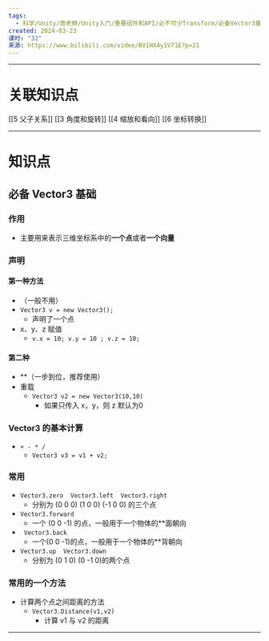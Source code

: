 ```yaml
---
tags:
  - 科学/Unity/唐老狮/Unity入门/重要组件和API/必不可少Transform/必备Vector3基础
created: 2024-03-23
课时: "32"
来源: https://www.bilibili.com/video/BV1HX4y1V71E?p=21
---
```


---
# 关联知识点

[[5 父子关系]] [[3 角度和旋转]] [[4 缩放和看向]]  [[6 坐标转换]] 

---
# 知识点

## 必备 Vector3 基础
### 作用

- 主要用来表示三维坐标系中的**一个点**或者**一个向量**
### 声明

#### 第一种方法

- （一般不用）
- `Vector3 v = new Vector3();`
	- 声明了一个点
- x、y、z 赋值
	- `v.x = 10; v.y = 10 ; v.z = 10;`
#### 第二种

- **（一步到位，推荐使用）
- 重载
	- `Vector3 v2 = new Vector3(10,10)`
		- 如果只传入 x，y，则 z 默认为0
### Vector3 的基本计算

- `+ - * /`
	- `Vector3 v3 = v1 + v2;`
### 常用

- `Vector3.zero  Vector3.left  Vector3.right`
	- 分别为 (0 0 0) (1 0 0) (-1 0 0) 的三个点
- `Vector3.forward`
	- 一个 (0 0 -1) 的点，一般用于一个物体的**面朝向
- ` Vector3.back`
	- 一个(0 0 -1)的点，一般用于一个物体的**背朝向
- `Vector3.up  Vector3.down`
	- 分别为 (0 1 0) (0 -1 0)的两个点
### 常用的一个方法

- 计算两个点之间距离的方法
	- `Vector3.Distance(v1,v2)`
		- 计算 v1 与 v2 的距离

---
